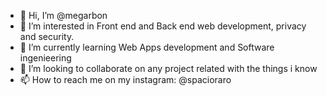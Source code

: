 - 👋 Hi, I’m @megarbon
- 👀 I’m interested in Front end and Back end web development, privacy and security.
- 🌱 I’m currently learning Web Apps development and Software ingenieering
- 💞️ I’m looking to collaborate on any project related with the things i know
- 📫 How to reach me on my instagram: @spacioraro

<!---
megarbon/megarbon is a ✨ special ✨ repository because its `README.md` (this file) appears on your GitHub profile.
You can click the Preview link to take a look at your changes.
--->
